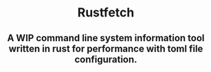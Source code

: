 <div align="center"> 
<h1>Rustfetch</h1>
<h2>A WIP command line system information tool written in rust for performance with toml file configuration.<h2>
</div>

